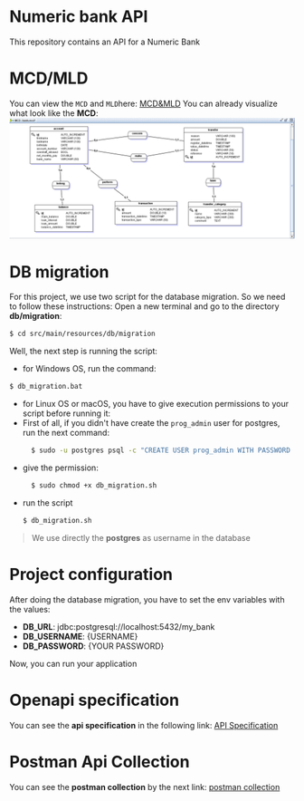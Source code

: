 # Numeric bank API
This repository contains an API for a Numeric Bank 
# MCD/MLD
You can view the `MCD` and `MLD`here: [MCD&MLD](./src/main/resources/MCD&MLD)
You can already visualize what look like the **MCD**: 
![MCD](./src/main/resources/MCD&MLD/mcd-bank.png)
# DB migration
For this project, we use two script for the database migration. So we need to follow these instructions:
Open a new terminal and go to the directory **db/migration**:
```sh
$ cd src/main/resources/db/migration
```
Well, the next step is running the script:
- for Windows OS, run the command:
```sh
$ db_migration.bat
```
- for Linux OS or macOS, you have to give execution permissions to your script before running it:
 - First of all, if you didn't have create the `prog_admin` user for postgres, run the next command:
   ```sh
     $ sudo -u postgres psql -c "CREATE USER prog_admin WITH PASSWORD 'your_password';"
    ```
 - give the permission:
   ```sh
     $ sudo chmod +x db_migration.sh
    ```
 - run the script
    ```sh
    $ db_migration.sh
    ```
> We use directly the **postgres** as username in the database  

# Project configuration
After doing the database migration, you have to set the env variables with the values:
- **DB_URL**: jdbc:postgresql://localhost:5432/my_bank
- **DB_USERNAME**: {USERNAME}
- **DB_PASSWORD**: {YOUR PASSWORD}

Now, you can run your application
# Openapi specification
You can see the **api specification** in the following link: [API Specification](https://petstore.swagger.io/?url=https://raw.githubusercontent.com/prog4-final-exam/numeric-bank-backend/main/docs/api.yaml)

# Postman Api Collection
You can see the **postman collection** by the next link: [postman collection](https://cloudy-space-468286.postman.co/workspace/Team-Workspace~347dd70c-9202-4392-80ca-15f276bfe525/collection/28557576-0b888708-1be4-4ced-baf3-c7da89f31780?action=share&creator=28557576)